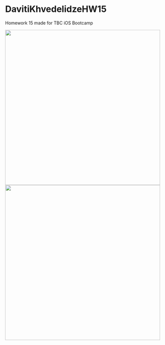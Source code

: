 # DavitiKhvedelidzeHW15

Homework 15 made for TBC iOS Bootcamp

<p float="left">
      
  <img src="https://user-images.githubusercontent.com/75265099/178530654-a20bd1c1-4e03-453e-82a1-a7b8c714c911.png" width="500" />
  <img src="https://user-images.githubusercontent.com/75265099/178530931-e5d02581-ff94-4bc5-b912-ff0f7e16ee95.png" width="500" />
</p>
